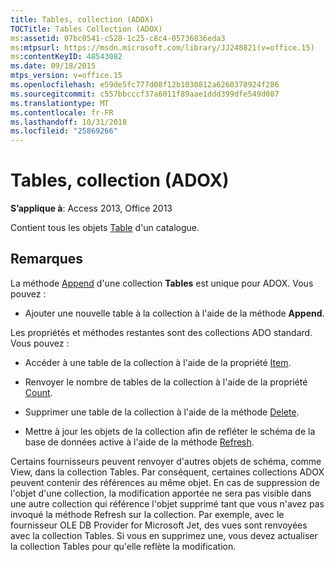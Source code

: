 ```yaml
---
title: Tables, collection (ADOX)
TOCTitle: Tables Collection (ADOX)
ms:assetid: 07bc0541-c528-1c25-c8c4-05736836eda3
ms:mtpsurl: https://msdn.microsoft.com/library/JJ248821(v=office.15)
ms:contentKeyID: 48543082
ms.date: 09/18/2015
mtps_version: v=office.15
ms.openlocfilehash: e59de5fc777d08f12b1030812a6260378924f286
ms.sourcegitcommit: c557bbcccf37a6011f89aae1ddd399dfe549d087
ms.translationtype: MT
ms.contentlocale: fr-FR
ms.lasthandoff: 10/31/2018
ms.locfileid: "25869266"
---
```

# <a name="tables-collection-adox"></a>Tables, collection (ADOX)


**S’applique à**: Access 2013, Office 2013

Contient tous les objets [Table](table-object-adox.md) d'un catalogue.

## <a name="remarks"></a>Remarques

La méthode [Append](append-method-adox-tables.md) d'une collection **Tables** est unique pour ADOX. Vous pouvez :

  - Ajouter une nouvelle table à la collection à l'aide de la méthode **Append**.

Les propriétés et méthodes restantes sont des collections ADO standard. Vous pouvez :

  - Accéder à une table de la collection à l'aide de la propriété [Item](item-property-ado.md).

  - Renvoyer le nombre de tables de la collection à l'aide de la propriété [Count](count-property-ado.md).

  - Supprimer une table de la collection à l'aide de la méthode [Delete](delete-method-adox-collections.md).

  - Mettre à jour les objets de la collection afin de refléter le schéma de la base de données active à l'aide de la méthode [Refresh](refresh-method-ado.md).

Certains fournisseurs peuvent renvoyer d'autres objets de schéma, comme View, dans la collection Tables. Par conséquent, certaines collections ADOX peuvent contenir des références au même objet. En cas de suppression de l'objet d'une collection, la modification apportée ne sera pas visible dans une autre collection qui référence l'objet supprimé tant que vous n'avez pas invoqué la méthode Refresh sur la collection. Par exemple, avec le fournisseur OLE DB Provider for Microsoft Jet, des vues sont renvoyées avec la collection Tables. Si vous en supprimez une, vous devez actualiser la collection Tables pour qu'elle reflète la modification.

